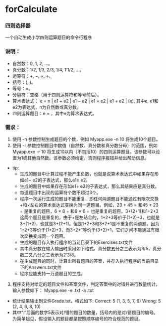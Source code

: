 # forCalculate

### 四则选择器
一个自动生成小学四则运算题目的命令行程序

### 说明：
* 自然数：0, 1, 2, …。
* 真分数：1/2, 1/3, 2/3, 1/4, 1’1/2, …。
* 运算符：+, −, ×, ÷。
* 括号：(, )。
* 等号：=。
* 分隔符：空格（用于四则运算符和等号前后）。
* 算术表达式：
  e = n | e1 + e2 | e1 − e2 | e1 × e2 | e1 ÷ e2 | (e),
  其中e, e1和e2为表达式，n为自然数或真分数。
* 四则运算题目：e = ，其中e为算术表达式。

### 需求：
1. 使用 -n 参数控制生成题目的个数，例如  Myapp.exe -n 10 将生成10个题目。
2. 使用 -r 参数控制题目中数值（自然数、真分数和真分数分母）的范围，例如  Myapp.exe -r 10
将生成10以内（不包括10）的四则运算题目。该参数可以设置为1或其他自然数。该参数必须给定，否则程序报错并给出帮助信息。

* tip:
    * 生成的题目中计算过程不能产生负数，也就是说算术表达式中如果存在形如e1− e2的子表达式，那么e1≥ e2。
    * 生成的题目中如果存在形如e1÷ e2的子表达式，那么其结果应是真分数。
    * 每道题目中出现的运算符个数不超过3个。
    * 程序一次运行生成的题目不能重复，即任何两道题目不能通过有限次交换+和×左右的算术表达式变换为同一道题目。例如，23 + 45 = 和45 + 23 = 是重复的题目，6 × 8 = 和8 × 6 = 也是重复的题目。3+(2+1)和1+2+3这两个题目是重复的，由于+是左结合的，1+2+3等价于(1+2)+3，也就是3+(1+2)，也就是3+(2+1)。但是1+2+3和3+2+1是不重复的两道题，因为1+2+3等价于(1+2)+3，而3+2+1等价于(3+2)+1，它们之间不能通过有限次交换变成同一个题目。
    * 生成的题目存入执行程序的当前目录下的Exercises.txt文件
    * 其中真分数在输入输出时采用如下格式，真分数五分之三表示为3/5，真分数二又八分之三表示为2’3/8。
    * 在生成题目的同时，计算出所有题目的答案，并存入执行程序的当前目录下的Answers.txt文件
    * 程序应能支持一万道题目的生成。

3. 程序支持对给定的题目文件和答案文件，判定答案中的对错并进行数量统计，输入参数如下：
    Myapp.exe -e <exercisefile>.txt -a <answerfile>.txt
  * 统计结果输出到文件Grade.txt，格式如下:
    Correct: 5 (1, 3, 5, 7, 9)
    Wrong: 5 (2, 4, 6, 8, 10)
  * 其中“:”后面的数字5表示对/错的题目的数量，括号内的是对/错题目的编号。为简单起见，假设输入的题目都是按照顺序编号的符合规范的题目。
